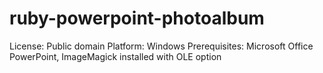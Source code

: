 ruby-powerpoint-photoalbum
==========================
License: Public domain
Platform: Windows
Prerequisites: Microsoft Office PowerPoint, ImageMagick installed with OLE option
